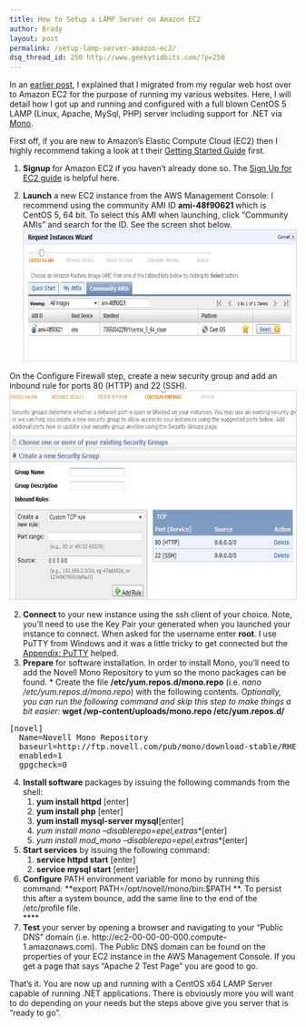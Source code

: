 ```yaml
---
title: How to Setup a LAMP Server on Amazon EC2
author: Brady
layout: post
permalink: /setup-lamp-server-amazon-ec2/
dsq_thread_id: 250 http://www.geekytidbits.com/?p=250
---
```

In an [earlier post][1], I explained that I migrated from my regular web host over to Amazon EC2 for the purpose of running my various websites. Here, I will detail how I got up and running and configured with a full blown CentOS 5 LAMP (Linux, Apache, MySql, PHP) server including support for .NET via [Mono][2].

First off, if you are new to Amazon&#8217;s Elastic Compute Cloud (EC2) then I highly recommend taking a look at t their <a href="http://ec2dream.webs.com/AWS-Management-Console.pdf" target="_blank">Getting Started Guide</a> first.

1. <strong>Signup </strong>for Amazon EC2 if you haven&#8217;t already done so. The <a href="http://docs.amazonwebservices.com/AWSEC2/latest/GettingStartedGuide/index.html?SignUp.html">Sign Up for EC2 guide</a> is helpful here.

2. **Launch** a new EC2 instance from the <span class="value">AWS Management Console</span>:
I recommend using the community AMI ID <strong>ami-48f90621 </strong>which is CentOS 5, 64 bit. To select this AMI when launching, click &#8220;Community AMIs&#8221; and search for the ID. See the screen shot below.<a href="/media/request_instances_centos.png"><img class="alignnone size-full wp-image-252" style="border: 1px solid lightgrey;" title="request_instances_centos" src="/media/request_instances_centos.png" alt="" width="733" height="230" /></a>

On the Configure Firewall step, create a new security group and add an inbound rule for ports 80 (HTTP) and 22 (SSH).<a href="/media/firewall.png"><img class="alignnone size-full wp-image-274" style="border: 1px solid lightgrey;" title="ec2_security_group" src="/media/firewall.png" alt="" width="677" height="366" /></a>

  2. **Connect** to your new instance using the ssh client of your choice. Note, you&#8217;ll need to use the Key Pair your generated when you launched your instance to connect. When asked for the username enter **root**. I use PuTTY from Windows and it was a little tricky to get connected but the [Appendix: PuTTY][3] helped.
  3. **Prepare** for software installation. In order to install Mono, you&#8217;ll need to add the Novell Mono Repository to yum so the mono packages can be found.
    * Create the file **/etc/yum.repos.d/mono.repo** (i.e. *nano /etc/yum.repos.d/mono.repo*) with the following contents. *Optionally, you can run the following command and skip this step to make things a bit easier:*
            **wget /wp-content/uploads/mono.repo /etc/yum.repos.d/**
  <pre class="brush: text;">[novel]
  Name=Novell Mono Repository
  baseurl=http://ftp.novell.com/pub/mono/download-stable/RHEL_5/
  enabled=1
  gpgcheck=0</pre>
  4. **Install software** packages by issuing the following commands from the shell:
      1. **yum install httpd** [enter]
      2. **yum install php** [enter]
      3. **yum install mysql-server mysql**[enter]
      4. **yum install mono* &#8211;disablerepo=epel,extras**[enter]
      5. **yum install mod_mono* &#8211;disablerepo=epel,extras**[enter]
  5. **Start services** by issuing the following command:
      1. **service httpd start** [enter]
      2. **service mysql start** [enter]
  6. **Configure** PATH environment variable for mono by running this command: **export PATH=/opt/novell/mono/bin:$PATH **. To persist this after a system bounce, add the same line to the end of the /etc/profile file.  
    ****
  7. **Test** your server by opening a browser and navigating to your &#8220;Public DNS&#8221; domain (i.e. http://<span class="value">ec2-00-00-00-000.compute-1.amazonaws.com). The Public DNS domain can be found on the properties of your EC2 instance in the AWS Management Console. If you get a page that says &#8220;Apache 2 Test Page&#8221; you are good to go.<br /> </span>

That&#8217;s it. You are now up and running with a CentOS x64 LAMP Server capable of running .NET applications. There is obviously more you will want to do depending on your needs but the steps above give you server that is &#8220;ready to go&#8221;.

 [1]: /migrating-to-amazon-ec2-web-services/
 [2]: http://www.google.com/url?sa=t&#038;source=web&#038;cd=2&#038;ved=0CCsQFjAB&#038;url=http%3A%2F%2Fwww.mono-project.com%2F&#038;ei=FM_KTaOLOYbn0QGCt5noCA&#038;usg=AFQjCNHVts-EqhUHaT4QJLm5yVTUXvWnUA&#038;sig2=36rlF4rMYyxxzPzI3q7cQQ
 [3]: http://docs.amazonwebservices.com/AmazonEC2/gsg/2007-01-19/putty.html
